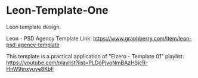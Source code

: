 # Leon-Template-One
Leon template design.

Leon - PSD Agency Template Link: https://www.graphberry.com/item/leon-psd-agency-template

This template is a practical application of "Elzero - Template 01" playlist:
https://youtube.com/playlist?list=PLDoPjvoNmBAzHSjcR-HnW9tnxyuye8KbF